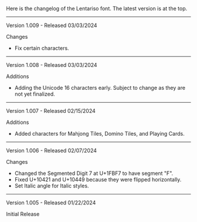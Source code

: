 Here is the changelog of the Lentariso font. The latest version is at the top.

-------------------------------------------------------------------------------

Version 1.009 - Released 03/03/2024

Changes
- Fix certain characters.

-------------------------------------------------------------------------------

Version 1.008 - Released 03/03/2024

Additions
- Adding the Unicode 16 characters early. Subject to change as they are not yet finalized.

-------------------------------------------------------------------------------

Version 1.007 - Released 02/15/2024

Additions
- Added characters for Mahjong Tiles, Domino Tiles, and Playing Cards.

-------------------------------------------------------------------------------

Version 1.006 - Released 02/07/2024

Changes
- Changed the Segmented Digit 7 at U+1FBF7 to have segment "F".
- Fixed U+10421 and U+10449 because they were flipped horizontally.
- Set Italic angle for Italic styles.

-------------------------------------------------------------------------------

Version 1.005 - Released 01/22/2024

Initial Release
